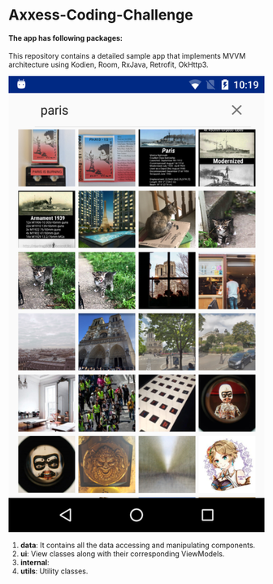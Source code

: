 # Axxess-Coding-Challenge
#### The app has following packages:

This repository contains a detailed sample app that implements MVVM architecture using Kodien, Room, RxJava, Retrofit, OkHttp3.

<img src="template/home.png"/>

1. **data**: It contains all the data accessing and manipulating components.
3. **ui**: View classes along with their corresponding ViewModels.
4. **internal**:
5. **utils**: Utility classes.

